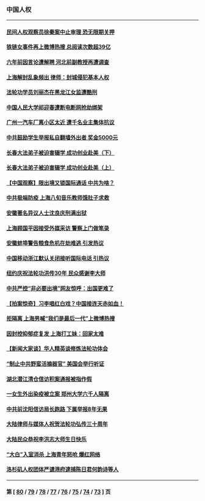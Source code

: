 ### 中国人权
---
#### [民间人权观察员徐秦案中止审理 恐无限期关押](../../pages/ncid278/n13742698.md) 
#### [铁链女事件再上微博热搜 总阅读次数超39亿](../../pages/ncid278/n13742497.md) 
#### [六年前因言论遭解聘 河北前副教授再遭调查](../../pages/ncid278/n13742115.md) 
#### [上海解封乱象频出 律师：封城侵犯基本人权](../../pages/ncid278/n13741824.md) 
#### [法轮功学员刘丽杰在黑龙江女监遭酷刑](../../pages/ncid278/n13740915.md) 
#### [中国人民大学祁迎春遭断电断网抢劫绑架](../../pages/ncid278/n13730164.md) 
#### [广州一汽车厂离小区太近 遭千名业主集体抗议](../../pages/ncid278/n13739826.md) 
#### [中共鼓励学生举报私自翻墙外出者 奖金5000元](../../pages/ncid278/n13739345.md) 
#### [长春大法弟子被迫害辍学 成功创业赴美（下）](../../pages/ncid278/n13738692.md) 
#### [长春大法弟子被迫害辍学 成功创业赴美（上）](../../pages/ncid278/n13738681.md) 
#### [【中国观察】限出境又锁国际通话 中共为啥？](../../pages/ncid278/n13738584.md) 
#### [中共极端防疫 上海八旬音乐教师饿肚子求救](../../pages/ncid278/n13738037.md) 
#### [安徽著名异议人士沈良庆刑满出狱](../../pages/ncid278/n13738035.md) 
#### [上海顾国平因接受外媒采访 警察上门做笔录](../../pages/ncid278/n13736303.md) 
#### [安徽蚌埠警告粮食危机在劫难逃 引发热议](../../pages/ncid278/n13736542.md) 
#### [中国移动浙江默认关闭接听国际电话 引热议](../../pages/ncid278/n13736295.md) 
#### [纽约庆祝法轮功洪传30年 民众感谢李大师](../../pages/ncid278/n13736244.md) 
#### [中共严控“非必要出境”网友惊呼：出国更难了](../../pages/ncid278/n13735911.md) 
#### [【拍案惊奇】习李唱红白戏？中国接连天赤如血！](../../pages/ncid278/n13735819.md) 
#### [拒隔离 上海男喊“我们是最后一代”上微博热搜](../../pages/ncid278/n13735808.md) 
#### [因封控抑郁症复发 上海打工妹：回家太难](../../pages/ncid278/n13735860.md) 
#### [【新闻大家谈】华人精英谈修炼法轮功体会](../../pages/ncid278/n13735765.md) 
#### [“制止中共野蛮活摘器官” 美国会举行听证](../../pages/ncid278/n13735831.md) 
#### [湖北潜江清仓信访积案通报被指作假](../../pages/ncid278/n13735260.md) 
#### [一女生外出染疫被立案 郑州大学六千人隔离](../../pages/ncid278/n13735283.md) 
#### [中共前沈阳信访局长跑路 下属举报8年无果](../../pages/ncid278/n13734994.md) 
#### [大陆律师与媒体人祝贺法轮功弘传三十周年](../../pages/ncid278/n13735062.md) 
#### [大陆民众恭祝李洪志大师生日快乐](../../pages/ncid278/n13734810.md) 
#### [“大白”入室消杀 上海青年怒呛 爆红网络](../../pages/ncid278/n13734703.md) 
#### [洛杉矶人权团体严谴港府逮捕陈日君何韵诗等人](../../pages/ncid278/n13734767.md) 

---
#### 第 [ [80](./80.md) / [79](./79.md) / [78](./78.md) / [77](./77.md) / [76](./76.md) / [75](./75.md) / [74](./74.md) / [73](./73.md) ] 页
